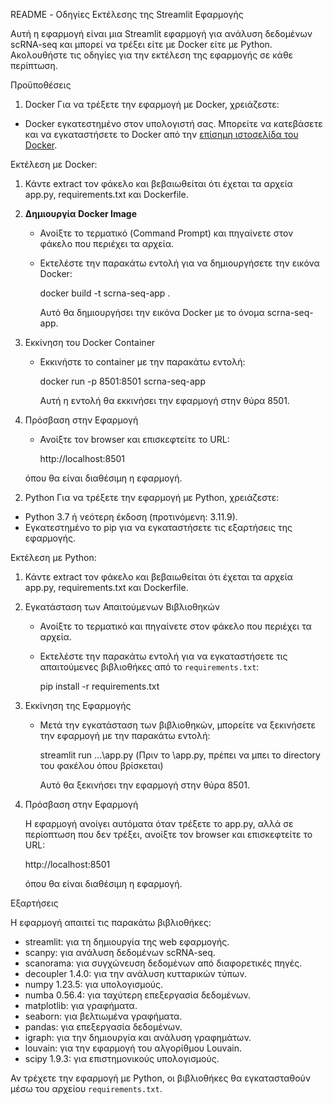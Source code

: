 README - Οδηγίες Εκτέλεσης της Streamlit Εφαρμογής

Αυτή η εφαρμογή είναι μια Streamlit εφαρμογή για ανάλυση δεδομένων scRNA-seq και μπορεί να τρέξει είτε με Docker είτε με Python. Ακολουθήστε τις οδηγίες για την εκτέλεση της εφαρμογής σε κάθε περίπτωση.

Προϋποθέσεις

1) Docker
Για να τρέξετε την εφαρμογή με Docker, χρειάζεστε:
- Docker εγκατεστημένο στον υπολογιστή σας. Μπορείτε να κατεβάσετε και να εγκαταστήσετε το Docker από την [επίσημη ιστοσελίδα του Docker](https://www.docker.com/get-started).

Εκτέλεση με Docker:


1. Κάντε extract τον φάκελο και βεβαιωθείται ότι έχεται τα αρχεία app.py, requirements.txt και Dockerfile.


2. **Δημιουργία Docker Image**
   - Ανοίξτε το τερματικό (Command Prompt) και πηγαίνετε στον φάκελο που περιέχει τα αρχεία.
   - Εκτελέστε την παρακάτω εντολή για να δημιουργήσετε την εικόνα Docker:

  
     docker build -t scrna-seq-app .
     

     Αυτό θα δημιουργήσει την εικόνα Docker με το όνομα scrna-seq-app.

3. Εκκίνηση του Docker Container
   - Εκκινήστε το container με την παρακάτω εντολή:

     
     docker run -p 8501:8501 scrna-seq-app
     

     Αυτή η εντολή θα εκκινήσει την εφαρμογή στην θύρα 8501.

4. Πρόσβαση στην Εφαρμογή
   - Ανοίξτε τον browser και επισκεφτείτε το URL:     
     
     http://localhost:8501
     
    όπου θα είναι διαθέσιμη η εφαρμογή.



2) Python
Για να τρέξετε την εφαρμογή με Python, χρειάζεστε:
- Python 3.7 ή νεότερη έκδοση (προτινόμενη: 3.11.9).
- Εγκατεστημένο το pip για να εγκαταστήσετε τις εξαρτήσεις της εφαρμογής.


Εκτέλεση με Python:


1. Κάντε extract τον φάκελο και βεβαιωθείται ότι έχεται τα αρχεία app.py, requirements.txt και Dockerfile.

2. Εγκατάσταση των Απαιτούμενων Βιβλιοθηκών
   - Ανοίξτε το τερματικό και πηγαίνετε στον φάκελο που περιέχει τα αρχεία.
   - Εκτελέστε την παρακάτω εντολή για να εγκαταστήσετε τις απαιτούμενες βιβλιοθήκες από το `requirements.txt`:

    
     pip install -r requirements.txt
    

3. Εκκίνηση της Εφαρμογής
   - Μετά την εγκατάσταση των βιβλιοθηκών, μπορείτε να ξεκινήσετε την εφαρμογή με την παρακάτω εντολή:

     streamlit run ...\app.py (Πριν το \app.py, πρέπει να μπει το directory του φακέλου όπου βρίσκεται)
   
     Αυτό θα ξεκινήσει την εφαρμογή στην θύρα 8501.

4. Πρόσβαση στην Εφαρμογή
     
     Η εφαρμογή ανοίγει αυτόματα όταν τρέξετε το app.py, αλλά σε περίοπτωση που δεν τρέξει, ανοίξτε τον browser και επισκεφτείτε το URL:

     http://localhost:8501
     
     όπου θα είναι διαθέσιμη η εφαρμογή.



Εξαρτήσεις

Η εφαρμογή απαιτεί τις παρακάτω βιβλιοθήκες:

- streamlit: για τη δημιουργία της web εφαρμογής.
- scanpy: για ανάλυση δεδομένων scRNA-seq.
- scanorama: για συγχώνευση δεδομένων από διαφορετικές πηγές.
- decoupler 1.4.0: για την ανάλυση κυτταρικών τύπων.
- numpy 1.23.5: για υπολογισμούς.
- numba 0.56.4: για ταχύτερη επεξεργασία δεδομένων.
- matplotlib: για γραφήματα.
- seaborn: για βελτιωμένα γραφήματα.
- pandas: για επεξεργασία δεδομένων.
- igraph: για την δημιουργία και ανάλυση γραφημάτων.
- louvain: για την εφαρμογή του αλγορίθμου Louvain.
- scipy 1.9.3: για επιστημονικούς υπολογισμούς. 

Αν τρέχετε την εφαρμογή με Python, οι βιβλιοθήκες θα εγκατασταθούν μέσω του αρχείου `requirements.txt`.

